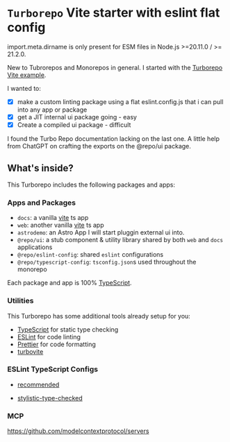 # `Turborepo` Vite starter with eslint flat config

import.meta.dirname is only present for ESM files in Node.js >=20.11.0 / >= 21.2.0.

New to Tubrorepos and Monorepos in general. I started with the [Turborepo Vite example](https://github.com/vercel/turbo/tree/main/examples/with-vite).

I wanted to:

- [x] make a custom linting package using a flat eslint.config.js that i can pull into any app or package
- [x] get a JIT internal ui package going - easy
- [x] Create a compiled ui package - difficult

I found the Turbo Repo documentation lacking on the last one. A little help from ChatGPT on crafting the exports on the @repo/ui package.

## What's inside?

This Turborepo includes the following packages and apps:

### Apps and Packages

- `docs`: a vanilla [vite](https://vitejs.dev) ts app
- `web`: another vanilla [vite](https://vitejs.dev) ts app
- `astrodemo`: an Astro App I will start pluggin external ui into.
- `@repo/ui`: a stub component & utility library shared by both `web` and `docs` applications
- `@repo/eslint-config`: shared `eslint` configurations
- `@repo/typescript-config`: `tsconfig.json`s used throughout the monorepo

Each package and app is 100% [TypeScript](https://www.typescriptlang.org/).

### Utilities

This Turborepo has some additional tools already setup for you:

- [TypeScript](https://www.typescriptlang.org/) for static type checking
- [ESLint](https://eslint.org/) for code linting
- [Prettier](https://prettier.io) for code formatting
- [turbovite](https://github.com/vercel/turbo/tree/main/examples/with-vite)

### ESLint TypeScript Configs

- [recommended](https://github.com/typescript-eslint/typescript-eslint/blob/main/packages/eslint-plugin/src/configs/recommended.ts)

- [stylistic-type-checked](https://github.com/typescript-eslint/typescript-eslint/blob/main/packages/eslint-plugin/src/configs/stylistic-type-checked.ts)


### MCP

https://github.com/modelcontextprotocol/servers
